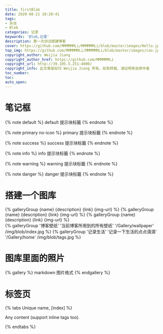 ```yaml
---
title: firstBlob
date: 2020-08-21 10:20:41
tags:
- 杂谈
- Blob
categories: 记录
keywords: 'Blob,记录'
description: 第一次测试搭建博客
cover: https://github.com/MMMMMMLi/MMMMMMLi/blob/master/images/Hello.jpeg
top_img: https://github.com/MMMMMMLi/MMMMMMLi/blob/master/images/cao.jpg
copyright_author: Weijia Jiang
copyright_author_href: https://github.com/MMMMMMLi
copyright_url: http://39.105.5.251:4000/
copyright_info: 此文章版权归 Weijia Jiang 所有，如有转载，请註明来自原作者
toc_number:
toc:
auto_open:
---
```


# 笔记框
{% note default %}
default 提示块标籤
{% endnote %}

{% note primary no-icon %}
primary 提示块标籤
{% endnote %}

{% note success %}
success 提示块标籤
{% endnote %}

{% note info %}
info 提示块标籤
{% endnote %}

{% note warning %}
warning 提示块标籤
{% endnote %}

{% note danger %}
danger 提示块标籤
{% endnote %}

# 搭建一个图库
<div class="gallery-group-main">
{% galleryGroup {name} {description} {link} {img-url} %}
{% galleryGroup {name} {description} {link} {img-url} %}
{% galleryGroup {name} {description} {link} {img-url} %}
</div>

<div class="gallery-group-main">
{% galleryGroup '博客壁纸' '当前博客所用到的所有壁纸' '/Gallery/wallpaper' /img/blob/index.jpg %}
{% galleryGroup '记录生活' '记录一下生活的点点滴滴' '/Gallery/home' /img/blob/tags.jpg %}
</div>

# 图库里面的照片
{% gallery %}
markdown 图片格式
{% endgallery %}

# 标签页
{% tabs Unique name, [index] %}
<!-- tab [Tab caption] [@icon] -->
Any content (support inline tags too).
<!-- endtab -->
{% endtabs %}


